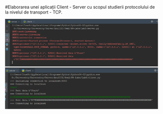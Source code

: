 #Elaborarea unei aplicații Client - Server cu scopul studierii protocolului de la nivelul de transport - TCP.

![ScreenShot](png/1.png)
![ScreenShot](png/2.png)
